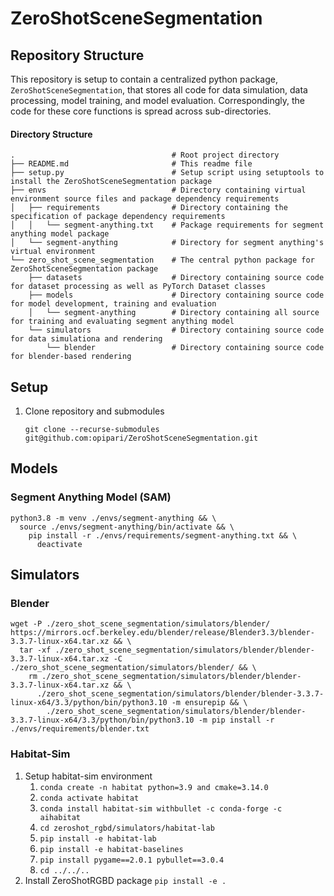 # ZeroShotSceneSegmentation

## Repository Structure

This repository is setup to contain a centralized python package, `ZeroShotSceneSegmentation`, that stores all code for data simulation, data processing, model training, and model evaluation. Correspondingly, the code for these core functions is spread across sub-directories.

#### Directory Structure

```
.                                   # Root project directory
├── README.md                       # This readme file
├── setup.py                        # Setup script using setuptools to install the ZeroShotSceneSegmentation package
├── envs                            # Directory containing virtual environment source files and package dependency requirements
│   ├── requirements                # Directory containing the specification of package dependency requirements
│   │   └── segment-anything.txt    # Package requirements for segment anything model package
│   └── segment-anything            # Directory for segment anything's virtual environment
└── zero_shot_scene_segmentation    # The central python package for ZeroShotSceneSegmentation package
    ├── datasets                    # Directory containing source code for dataset processing as well as PyTorch Dataset classes
    ├── models                      # Directory containing source code for model development, training and evaluation
    │   └── segment-anything        # Directory containing all source for training and evaluating segment anything model
    └── simulators                  # Directory containing source code for data simulationa and rendering
        └── blender                 # Directory containing source code for blender-based rendering
```


## Setup

1. Clone repository and submodules
    ```
    git clone --recurse-submodules git@github.com:opipari/ZeroShotSceneSegmentation.git
    ```



## Models

### Segment Anything Model (SAM)

```
python3.8 -m venv ./envs/segment-anything && \
  source ./envs/segment-anything/bin/activate && \
    pip install -r ./envs/requirements/segment-anything.txt && \
      deactivate
```


## Simulators

### Blender
```
wget -P ./zero_shot_scene_segmentation/simulators/blender/ https://mirrors.ocf.berkeley.edu/blender/release/Blender3.3/blender-3.3.7-linux-x64.tar.xz && \
  tar -xf ./zero_shot_scene_segmentation/simulators/blender/blender-3.3.7-linux-x64.tar.xz -C ./zero_shot_scene_segmentation/simulators/blender/ && \
    rm ./zero_shot_scene_segmentation/simulators/blender/blender-3.3.7-linux-x64.tar.xz && \
      ./zero_shot_scene_segmentation/simulators/blender/blender-3.3.7-linux-x64/3.3/python/bin/python3.10 -m ensurepip && \
        ./zero_shot_scene_segmentation/simulators/blender/blender-3.3.7-linux-x64/3.3/python/bin/python3.10 -m pip install -r ./envs/requirements/blender.txt
```

### Habitat-Sim

1. Setup habitat-sim environment
    1. `conda create -n habitat python=3.9 and cmake=3.14.0`
    2. `conda activate habitat`
    3. `conda install habitat-sim withbullet -c conda-forge -c aihabitat`
    4. `cd zeroshot_rgbd/simulators/habitat-lab`
    5. `pip install -e habitat-lab`
    6. `pip install -e habitat-baselines`
    7. `pip install pygame==2.0.1 pybullet==3.0.4`
    8. `cd ../../..`
3. Install ZeroShotRGBD package `pip install -e .`

